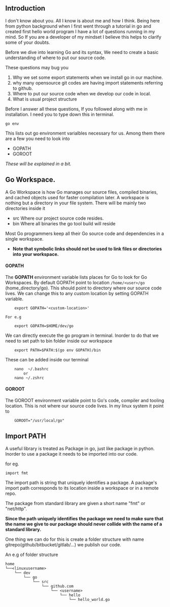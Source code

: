 ## Introduction

I don't know about you. All I know is about me and how I think. Being here from python background when I first went through a tutorial in go and created first hello world program I have a lot of questions running in my mind. So If you are a developer of my mindset I believe this helps to clarify some of your doubts.

Before we dive into learning Go and its syntax, We need to create a basic understanding of where to put our source code.

These questions may bug you 

1. Why we set some export statements when we install go in our machine.
2. why many opensource git codes are having import statements referring to github. 
3. Where to put our source code when we develop our code in local.
4. What is usual project structure

Before I answer all these questions, If you followed along with me in installation. I need you to type down this in terminal.

	go env

This lists out go environment varialbles necessary for us. Among them there are a few you need to look into

* GOPATH
* GOROOT

_These will be explained in a bit._


## Go Workspace. 

A Go Workspace is how Go manages our source files, compiled binaries, and cached objects used for faster compilation later. 
A workspace is nothing but a directory in your file system. There will be mainly two directories inside it

* src 		Where our project source code resides.
* bin 		Where all binaries the go tool build will reside

Most Go programmers keep all their Go source code and dependencies in a single workspace. 
 
 * __Note that symbolic links should not be used to link files or directories into your workspace.__ 

#### GOPATH

The <b>GOPATH</b> environment variable lists places for Go to look for Go Workspaces. By default GOPATH point to location `/home/<user>/go` (home_directory/go). This should point to directory where our source code lives. We can change this to any custom location by setting GOPATH variable.

```
	export GOPATH='<custom-location>'

For e.g

	export GOPATH=$HOME/dev/go

```
We can directly execute the go program in terminal. Inorder to do that we need to set path to bin folder inside our workspace 

```
	export PATH=$PATH:$(go env GOPATH)/bin
```

These can be added inside our terminal

```
	nano  ~/.bashrc
		or
	nano ~/.zshrc
```

#### GOROOT

The GOROOT environment variable point to Go's code, compiler and tooling location. This is not where our source code lives. In my linux system it point to 

```
	GOROOT="/usr/local/go"
```

## Import PATH

A useful library is treated as Package in go, just like package in python. Inorder to use a package it needs to be imported into our code.

for eg. 

```
import fmt
```

The import path is string that uniquely identifies a package. A package's import path corresponds to its location inside a workspace or in a remote repo.

The package from standard library are given a short name "fmt" or "net/http". 

__Since the path uniquely identifies the package we need to make sure that the name we give to our package should never collide with the name of a standard library.__ 

One thing we can do for this is create a folder structure with name gitrepo(github/bitbucket/gitlab/...) we publish our code.

An e.g of folder structure

```
home
└──<linuxusername>
    └── dev
        └── go
            └── src
                └── github.com
                    └── <username>
                        └── hello
                            └── hello_world.go

```
